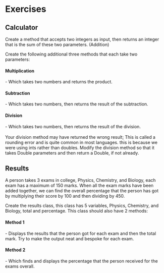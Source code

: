**<h1>Exercises</h2>**

__**<h2>Calculator</h2>**__

Create a method that accepts two integers as input, then returns an integer that is the sum of these two parameters. (Addition)

Create the following additional three methods that each take two parameters:

<h4>Multiplication</h4> - Which takes two numbers and returns the product.

<h4>Subtraction</h4> - Which takes two numbers, then returns the result of the subtraction.

<h4>Division</h4> - Which takes two numbers, then returns the result of the division.<br>
  
<br>
Your division method may have returned the wrong result; This is called a rounding error and is quite common in most languages. this is because we were using ints rather than doubles. Modify the division method so that it takes Double parameters and then return a Double, if not already.

__**<h2>Results</h2>**__

A person takes 3 exams in college, Physics, Chemistry, and Biology, each exam has a maximum of 150 marks. When all the exam marks have been added together, we can find the overall percentage that the person has got by multiplying their score by 100 and then dividing by 450.

Create the results class, this class has 5 variables, Physics, Chemistry, and Biology, total and percentage. This class should also have 2 methods:

<h4>Method 1</h4> - Displays the results that the person got for each exam and then the total mark. Try to make the output neat and bespoke for each exam.

<h4>Method 2</h4> - Which finds and displays the percentage that the person received for the exams overall.
